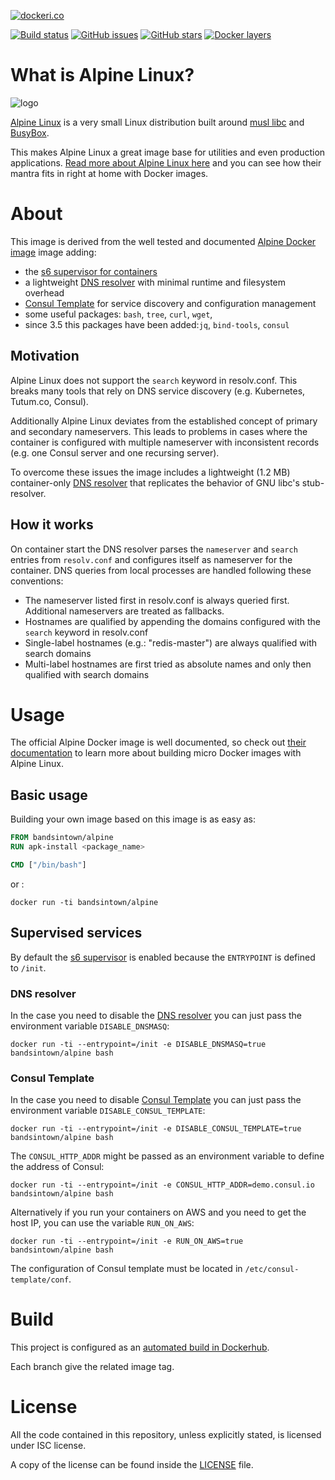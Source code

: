 [![dockeri.co](http://dockeri.co/image/bandsintown/alpine)](https://hub.docker.com/r/bandsintown/alpine/)

[![Build status](https://badge.buildkite.com/f78e045c0b561ba33f80f3c996ccfe89b49ade24b832f92bfd.svg)](https://buildkite.com/bandsintown/docker-alpine)
[![GitHub issues](https://img.shields.io/github/issues/bandsintown/docker-alpine.svg "GitHub issues")](https://github.com/bandsintown/docker-alpine)
[![GitHub stars](https://img.shields.io/github/stars/bandsintown/docker-alpine.svg "GitHub stars")](https://github.com/bandsintown/docker-alpine)
[![Docker layers](https://images.microbadger.com/badges/image/bandsintown/alpine.svg)](http://microbadger.com/images/bandsintown/alpine)
	
# What is Alpine Linux?

![logo](https://github.com/bandsintown/docker-alpine/blob/master/logo.png)

[Alpine Linux](http://alpinelinux.org/) is a very small Linux distribution built around [musl libc](http://www.musl-libc.org/) and [BusyBox](http://www.busybox.net/).

This makes Alpine Linux a great image base for utilities and even production applications. [Read more about Alpine Linux here](https://www.alpinelinux.org/about/) and you can see how their mantra fits in right at home with Docker images.


# About

This image is derived from the well tested and documented [Alpine Docker image](http://gliderlabs.viewdocs.io/docker-alpine/) image adding: 
 - the [s6 supervisor for containers](https://github.com/just-containers/s6-overlay) 
 - a lightweight [DNS resolver](https://github.com/janeczku/go-dnsmasq) with minimal runtime and filesystem overhead 
 - [Consul Template](https://github.com/hashicorp/consul-template) for service discovery and configuration management
 - some useful packages: `bash`, `tree`, `curl`, `wget`, 
 - since 3.5 this packages have been added:`jq`, `bind-tools`, `consul`

## Motivation

Alpine Linux does not support the `search` keyword in resolv.conf. This breaks many tools that rely on DNS service discovery (e.g. Kubernetes, Tutum.co, Consul).

Additionally Alpine Linux deviates from the established concept of primary and secondary nameservers. This leads to problems in cases where the container is configured with multiple nameserver with inconsistent records (e.g. one Consul server and one recursing server).
    
To overcome these issues the image includes a lightweight (1.2 MB) container-only [DNS resolver](https://github.com/janeczku/go-dnsmasq) that replicates the behavior of GNU libc's stub-resolver.

## How it works

On container start the DNS resolver parses the `nameserver` and `search` entries from `resolv.conf` and configures itself as nameserver for the container. DNS queries from local processes are handled following these conventions:
* The nameserver listed first in resolv.conf is always queried first. Additional nameservers are treated as fallbacks.
* Hostnames are qualified by appending the domains configured with the `search` keyword in resolv.conf
* Single-label hostnames (e.g.: "redis-master") are always qualified with search domains
* Multi-label hostnames are first tried as absolute names and only then qualified with search domains


# Usage

The official Alpine Docker image is well documented, so check out [their documentation](http://gliderlabs.viewdocs.io/docker-alpine) to learn more about building micro Docker images with Alpine Linux.

## Basic usage    

Building your own image based on this image is as easy as:


```Dockerfile
FROM bandsintown/alpine
RUN apk-install <package_name>

CMD ["/bin/bash"]
```

or :

```
docker run -ti bandsintown/alpine
```

## Supervised services

By default the [s6 supervisor](https://github.com/just-containers/s6-overlay) is enabled because the `ENTRYPOINT` is  defined to `/init`.

### DNS resolver

In the case you need to disable the [DNS resolver](https://github.com/janeczku/go-dnsmasq) you can just pass the environment variable `DISABLE_DNSMASQ`:

```
docker run -ti --entrypoint=/init -e DISABLE_DNSMASQ=true bandsintown/alpine bash 
```

### Consul Template

In the case you need to disable [Consul Template](https://github.com/hashicorp/consul-template) you can just pass the environment variable `DISABLE_CONSUL_TEMPLATE`:

```
docker run -ti --entrypoint=/init -e DISABLE_CONSUL_TEMPLATE=true bandsintown/alpine bash 
```

The `CONSUL_HTTP_ADDR` might be passed as an environment variable to define the address of Consul:

```
docker run -ti --entrypoint=/init -e CONSUL_HTTP_ADDR=demo.consul.io bandsintown/alpine bash 
```


Alternatively if you run your containers on AWS and you need to get the host IP, you can use the variable `RUN_ON_AWS`:

```
docker run -ti --entrypoint=/init -e RUN_ON_AWS=true bandsintown/alpine bash 
```

The configuration of Consul template must be located in `/etc/consul-template/conf`.


# Build

This project is configured as an [automated build in Dockerhub](https://hub.docker.com/r/bandsintown/alpine/).

Each branch give the related image tag.  

# License

All the code contained in this repository, unless explicitly stated, is
licensed under ISC license.

A copy of the license can be found inside the [LICENSE](LICENSE) file.
